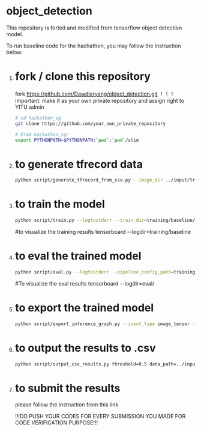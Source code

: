 # object_detection

This repository is forted and modified from tensorflow object detection model. 

To run baseline code for the hachathon, you may follow the instruction below:

1) # fork / clone this repository 
    fork https://github.com/Dawdleryang/object_detection.git 
    ！！！ important: make it as your own private repository and assign right to YITU admin 
    
    ``` bash
    # cd hackathon_sg
    git clone https://github.com/your_own_private_repository 
    ```

    ``` bash
    # From hackathon_sg/
    export PYTHONPATH=$PYTHONPATH:`pwd`:`pwd`/slim
    ```
   

2) # to generate tfrecord data

    ``` bash
    python script/generate_tfrecord_from_csv.py --image_dir ../input/training/images/ --output_path ../input/yitu --csv_file ../input/training/train_label.csv --validation_set_size 500
    ```

3) # to train the model 

    ``` bash 
    python script/train.py --logtostderr --train_dir=training/baseline/ --pipeline_config_path=training/baseline.config
    ```
   #to visualize the training results
      tensorboard --logdir=training/baseline
     
4) # to eval the trained model 

    ``` bash 
    python script/eval.py --logtostderr --pipeline_config_path=training/baseline.config --checkpoint_dir=training/baseline --eval_dir=training/baseline
    ```
    
   #To visualize the eval results
      tensorboard --logdir=eval/

5) # to export the trained model 

    ``` bash
    python script/export_inference_graph.py --input_type image_tensor --pipeline_config_path training/baseline.config   --trained_checkpoint_prefix training/baseline/model.ckpt-20000 --output_directory output/
    ```
    
6) # to output the results to .csv

    ``` bash
    python script/output_csv_results.py threshold=0.5 data_path=../input/testing/images/ model_path=output/frozen_inference_graph.pb output_path=output/submission.csv label_map=../input/label_map.pbtxt
    ```
        
7) # to submit the results 
    please follow the instruction from this link

    !!!DO PUSH YOUR CODES FOR EVERY SUBMISSION YOU MADE FOR CODE VERIFICATION PURPOSE!!!



    
 
